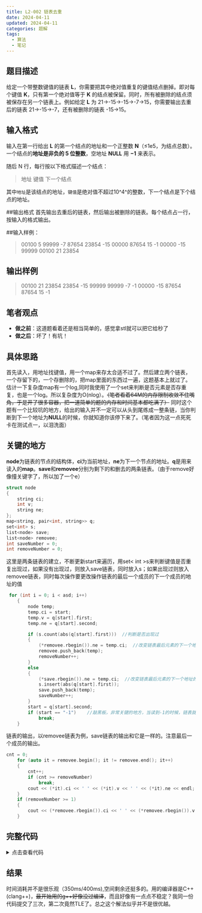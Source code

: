 ```yaml
---
title: L2-002 链表去重
date: 2024-04-11
updated: 2024-04-11
categories: 题解
tags:
  - 算法
  - 笔记
---
```



## 题目描述
给定一个带整数键值的链表 **L**，你需要把其中绝对值重复的键值结点删掉。即对每个键值 **K**，只有第一个绝对值等于 **K** 的结点被保留。同时，所有被删除的结点须被保存在另一个链表上。例如给定 **L** 为 21→-15→-15→-7→15，你需要输出去重后的链表 21→-15→-7，还有被删除的链表 -15→15。

<!-- more -->

## 输入格式
输入在第一行给出 **L** 的第一个结点的地址和一个正整数 **N**（≤1e5，为结点总数）。一个结点的**地址是非负的 5 位整数**，空地址 **NULL** 用 **−1** 来表示。

随后 N 行，每行按以下格式描述一个结点：
>地址 键值 下一个结点
>
其中`地址`是该结点的地址，`键值`是绝对值不超过10^4^的整数，下一个结点是下个结点的地址。

##输出格式
首先输出去重后的链表，然后输出被删除的链表。每个结点占一行，按输入的格式输出。

##输入样例：
>00100 5
99999 -7 87654
23854 -15 00000
87654 15 -1
00000 -15 99999
00100 21 23854
>

## 输出样例
>00100 21 23854
23854 -15 99999
99999 -7 -1
00000 -15 87654
87654 15 -1
>
## 笔者观点
* **做之前**：这道题看着还是相当简单的，感觉拿stl就可以把它给秒了
* **做之后**：坏了！有坑！

## 具体思路

首先读入，用地址找键值，用一个map来存太合适不过了。然后建立两个链表，一个存留下的，一个存删除的，把map里面的东西过一遍，这题基本上就过了。估计一下复杂度map有一个log,同时我使用了一个set来判断是否元素是否存重复，也是一个log。所以复杂度为O(nlog）。~~（笔者看着64M的内存限制收敛不住嘴角，于是开了很多容器，把一道简单的题的内存和时间基本都吃满了）~~
同时这个题有一个比较坑的地方，给出的输入并不一定可以从头到尾练成一整条链，当你判断到下一个地址为**NULL**的时候，你就知道你该停下来了。（笔者因为这一点死死卡在测试点一，以泪洗面）

## 关键的地方
**node**为链表的节点的结构体，**ci**为当前地址，**ne**为下一个节点的地址。**q**是用来读入的**map**。**save**和**removee**分别为剩下的和删去的两条链表。（由于remove好像撞关键字了，所以加了一个e）
```cpp
struct node
{
    string ci;
    int v;
    string ne;
};
map<string, pair<int, string>> q;
set<int> s;
list<node> save;
list<node> removee;
int saveNumber = 0;
int removeNumber = 0;
```
这里是两条链表的建立，不断更新start来遍历，用set< int >s来判断键值是否重复出现过，如果没有出现过，则放入save链表，同时放入s；如果出现过则放入removee链表，同时每次操作要更改操作链表的最后一个成员的下一个成员的地址的值
```cpp
 for (int i = 0; i < asd; i++)
    {
        node temp;
        temp.ci = start;
        temp.v = q[start].first;
        temp.ne = q[start].second;

        if (s.count(abs(q[start].first)))  //判断是否出现过
        {
            (*removee.rbegin()).ne = temp.ci;  //改变链表最后元素的下一个地址的值
            removee.push_back(temp);      
            removeNumber++;
        }
        else
        {
            (*save.rbegin()).ne = temp.ci;  //改变链表最后元素的下一个地址的值
            s.insert(abs(q[start].first));
            save.push_back(temp);
            saveNumber++;
        }
        start = q[start].second;
        if (start == "-1")    //敲黑板，非常关键的地方，当读到-1的时候，链表就结束了，该退出了（如果你测试点一挂了，大概也是这里的锅）
            break;
    }
```
链表的输出，以removee链表为例，save链表的输出和它是一样的。注意最后一个成员的输出。
```cpp
cnt = 0;
    for (auto it = removee.begin(); it != removee.end(); it++)
    {
        cnt++;
        if (cnt >= removeNumber)
            break;
        cout << (*it).ci << ' ' << (*it).v << ' ' << (*it).ne << endl;
    }
    if (removeNumber >= 1)
    {
        cout << (*removee.rbegin()).ci << ' ' << (*removee.rbegin()).v << " -1" << endl;
    }
```
## 完整代码
<details>
<summary>点击查看代码</summary>

```
#include <bits/stdc++.h>
using namespace std;
typedef long long ll;

struct node
{
    string ci;
    int v;
    string ne;
};
map<string, pair<int, string>> q;
set<int> s;
list<node> save;
list<node> removee;
int saveNumber = 0;
int removeNumber = 0;

int main()
{
    ios::sync_with_stdio(false);
    cin.tie(0);
    cout.tie(0);

    int asd;
    string start;
    cin >> start >> asd;
    for (int i = 0; i < asd; i++)
    {
        string here, there;
        int value;
        cin >> here >> value >> there;
        q[here].first = value;
        q[here].second = there;
    }

    for (int i = 0; i < asd; i++)
    {
        node temp;
        temp.ci = start;
        temp.v = q[start].first;
        temp.ne = q[start].second;

        if (s.count(abs(q[start].first)))
        {
            (*removee.rbegin()).ne = temp.ci;
            removee.push_back(temp);
            removeNumber++;
        }
        else
        {
            (*save.rbegin()).ne = temp.ci;
            s.insert(abs(q[start].first));
            save.push_back(temp);
            saveNumber++;
        }
        start = q[start].second;
        if (start == "-1")
            break;
    }

    int cnt = 0;
    // cout << "save" << endl;

    for (auto it = save.begin(); it != save.end(); it++)
    {
        cnt++;
        if (cnt >= saveNumber)
            break;
        cout << (*it).ci << ' ' << (*it).v << ' ' << (*it).ne << endl;
    }
    if (saveNumber >= 1)
    {
        cout << (*save.rbegin()).ci << ' ' << (*save.rbegin()).v << " -1" << endl;
    }

    // cout << "remove" << endl;
    cnt = 0;
    for (auto it = removee.begin(); it != removee.end(); it++)
    {
        cnt++;
        if (cnt >= removeNumber)
            break;
        cout << (*it).ci << ' ' << (*it).v << ' ' << (*it).ne << endl;
    }
    if (removeNumber >= 1)
    {
        cout << (*removee.rbegin()).ci << ' ' << (*removee.rbegin()).v << " -1" << endl;
    }

    return 0;
}
```
</details>

## 结果

时间消耗并不是很乐观（350ms/400ms),空间剩余还挺多的。用的编译器是C++ (clang++)，~~最开始用的g++好像没过编译~~，而且好像有一点点不稳定？我同一份代码提交了三次，第二次竟然TLE了。总之这个解法似乎并不是很优越。

